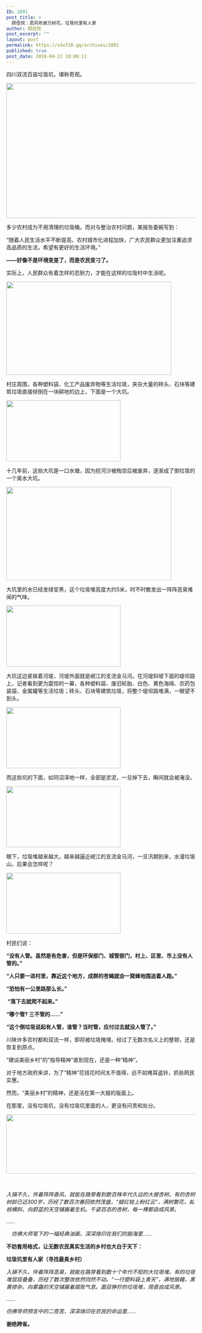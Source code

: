 ```yaml
---
ID: 2891
post_title: >
  顾佳悦：恶风吹谢万树花，垃圾坑里有人家
author: 顾佳悦
post_excerpt: ""
layout: post
permalink: https://sdxf28.gq/archives/2891
published: true
post_date: 2018-04-22 18:06:11
---
```

四川双流百亩垃圾坑，堪称奇观。

<img class="size-full wp-image-2876 aligncenter" src="https://sdxf26.gq/wp-content/uploads/2018/04/wxsync-8441762105adc56a67e3961524389542.jpeg" alt="" width="640" height="360" />

多少农村成为不用清理的垃圾桶。而对与整治农村问题，某报告委婉写到：

“随着人民生活水平不断提高、农村城市化进程加快，广大农民群众更加注重追求高品质的生活，希望有更好的生活环境。”

<strong>——好像不是环境变差了，而是农民变刁了。</strong>

实际上，人民群众有着怎样的忍耐力，才能在这样的垃圾村中生活呢。

<img class="aligncenter size-full wp-image-2877" src="https://sdxf26.gq/wp-content/uploads/2018/04/wxsync-14465302405adc56aa4977c1524389546.jpeg" alt="" width="440" height="249" />

村庄周围，各种塑料袋、化工产品废弃物等生活垃圾，夹杂大量的砖头、石块等建筑垃圾直接倾倒在一块耕地的边上，下面是一个大坑。

<img class="aligncenter size-full wp-image-2878" src="https://sdxf26.gq/wp-content/uploads/2018/04/wxsync-4619274315adc56ae108521524389550.jpeg" alt="" width="305" height="163" />

十几年前，这些大坑是一口水塘，因为挖河沙被掏空后被废弃，逐渐成了倒垃圾的一个臭水大坑。

<img class="aligncenter size-full wp-image-2879" src="https://sdxf26.gq/wp-content/uploads/2018/04/wxsync-20968866575adc56b1cfe6f1524389553.jpeg" alt="" width="440" height="249" />

大坑里的水已经发绿变黑，这个垃圾堆高度大约5米，时不时散发出一阵阵恶臭难闻的气味。

<img class="aligncenter size-full wp-image-2880" src="https://sdxf26.gq/wp-content/uploads/2018/04/wxsync-14400043885adc56b586cc21524389557.jpeg" alt="" width="305" height="163" />

大坑这边紧挨着河堤，河堤外面就是岷江的支流金马河。在河堤斜坡下面的堤坝路上，记者看到更为震惊的一幕，各种塑料袋、废旧轮胎、白色、黄色海绵、农药包装袋、金属罐等生活垃圾；砖头、石块等建筑垃圾，将整个堤坝路堆满，一眼望不到头。

<img class="aligncenter size-full wp-image-2881" src="https://sdxf26.gq/wp-content/uploads/2018/04/wxsync-13844613975adc56b9998631524389561.jpeg" alt="" width="305" height="163" />

而这些坑的下面，如同沼泽地一样，全部是淤泥，一旦掉下去，瞬间就会被淹没。

<img class="aligncenter size-full wp-image-2882" src="https://sdxf26.gq/wp-content/uploads/2018/04/wxsync-18296088985adc56bd092571524389565.jpeg" alt="" width="305" height="163" />

眼下，垃圾堆越来越大，越来越逼近岷江的支流金马河，一旦汛期到来，水漫垃圾山，后果会怎样呢？

<img class="aligncenter size-full wp-image-2883" src="https://sdxf26.gq/wp-content/uploads/2018/04/wxsync-10656134905adc56c09ca981524389568.jpeg" alt="" width="305" height="163" />

村民们说：

<strong>“没有人管。虽然是有危害，但是环保部门、城管部门，村上、区里、市上没有人管的。”</strong>

<strong>“人只要一进村里，靠近这个地方，成群的苍蝇就会一窝蜂地围追着人跑。”</strong>

<strong>“恐怕有一公里路那么长。”</strong>

<strong> “落下去就爬不起来。”</strong>

<strong>“哪个管? 三不管的……”</strong>

<strong>“这个倒垃圾说起有人管，谁管？当时管，应付过去就没人管了。”</strong>

川陕许多农村都和双流一样，即将被垃圾掩埋。经过了无数次名义上的整顿，还是恢复到原点。

“建设美丽乡村”的“指导精神”直到现在，还是一种“精神”。

对于地方政府来讲，为了“精神”花钱花时间太不值得，远不如掩耳盗铃，抓些网民实惠。

然而，“美丽乡村”的精神，还是活在第一大报的版面上。

在那里，没有垃圾坑，没有垃圾坑里面的人，更没有问责和处分。

<img class="aligncenter size-full wp-image-2884" src="https://sdxf26.gq/wp-content/uploads/2018/04/wxsync-1374219545adc56c4b83511524389572.jpeg" alt="" width="863" height="158" />

&nbsp;

<em>入镇不久，伴着阵阵香风，就能在路旁看到数百株年代久远的大接杏树。有的杏树树龄已近300岁，历经了数百次春回依然茂盛，“蜡红枝上粉红云”，满树繁花，虬枝横斜，向蔚蓝的天空铺展着生机。千姿百态的杏树，每一棵都自成风景。</em>

<em>……</em>

<em>　仿佛大师笔下的一幅经典油画，深深烙印在我们的脑海里……</em>

<strong>不妨套用格式，让无数农民真实生活的乡村也大白于天下：</strong>

<strong>垃圾坑里有人家（寻找最臭乡村）</strong>

<em>入镇不久，伴着阵阵恶臭，就能在路旁看到数十个年代不短的大垃圾堆。有的垃圾堆层层叠叠，历经了数次整改依然岿然不动。“一行塑料袋上青天”，满地狼藉，黑黄掺杂，向雾霾的天空铺展着腐败气息。面目狰狞的垃圾堆，简直自成风景。</em>

<em>……</em>

<em>仿佛导师预言中的二茬苦，深深烙印在农民的命运里……</em>

<strong>谢绝跨省。</strong>
